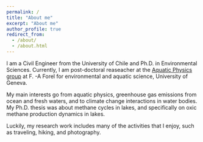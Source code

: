 ```yaml
---
permalink: /
title: "About me"
excerpt: "About me"
author_profile: true
redirect_from: 
  - /about/
  - /about.html
---
```

I am a Civil Engineer from the University of Chile and Ph.D. in Environmental Sciences. Currently, I am post-doctoral reaseacher at the [Aquatic Physics group](https://www.unige.ch/forel/en/physique-aqua/) at F. -A Forel for environmental and aquatic science, University of Geneva.

My main interests go from aquatic physics, greenhouse gas emissions from ocean and fresh waters, and to climate change interactions in water bodies. My Ph.D. thesis was about methane cycles in lakes, and specifically on oxic methane production dynamics in lakes.

Luckily, my research work includes many of the activities that I enjoy, such as traveling, hiking, and photography.
